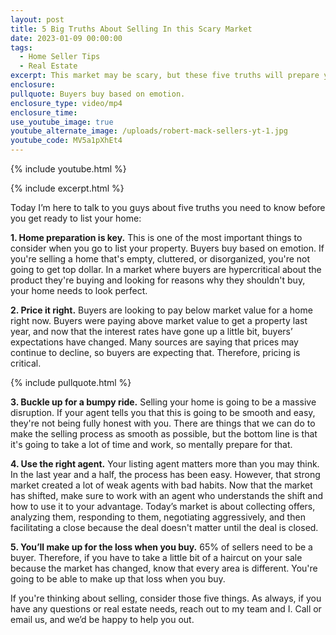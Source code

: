 ```yaml
---
layout: post
title: 5 Big Truths About Selling In this Scary Market
date: 2023-01-09 00:00:00
tags:
  - Home Seller Tips
  - Real Estate
excerpt: This market may be scary, but these five truths will prepare you to succeed.
enclosure:
pullquote: Buyers buy based on emotion.
enclosure_type: video/mp4
enclosure_time:
use_youtube_image: true
youtube_alternate_image: /uploads/robert-mack-sellers-yt-1.jpg
youtube_code: MV5a1pXhEt4
---
```

{% include youtube.html %}

{% include excerpt.html %}

Today I’m here to talk to you guys about five truths you need to know before you get ready to list your home:

**1\. Home preparation is key.** This is one of the most important things to consider when you go to list your property. Buyers buy based on emotion. If you're selling a home that's empty, cluttered, or disorganized, you're not going to get top dollar. In a market where buyers are hypercritical about the product they're buying and looking for reasons why they shouldn't buy, your home needs to look perfect.

**2\. Price it right.** Buyers are looking to pay below market value for a home right now. Buyers were paying above market value to get a property last year, and now that the interest rates have gone up a little bit, buyers’ expectations have changed. Many sources are saying that prices may continue to decline, so buyers are expecting that. Therefore, pricing is critical.

{% include pullquote.html %}

**3\. Buckle up for a bumpy ride.** Selling your home is going to be a massive disruption. If your agent tells you that this is going to be smooth and easy, they're not being fully honest with you. There are things that we can do to make the selling process as smooth as possible, but the bottom line is that it's going to take a lot of time and work, so mentally prepare for that.&nbsp;

**4\. Use the right agent.** Your listing agent matters more than you may think. In the last year and a half, the process has been easy. However, that strong market created a lot of weak agents with bad habits. Now that the market has shifted, make sure to work with an agent who understands the shift and how to use it to your advantage. Today’s market is about collecting offers, analyzing them, responding to them, negotiating aggressively, and then facilitating a close because the deal doesn't matter until the deal is closed.&nbsp;

**5\. You’ll make up for the loss when you buy.** 65% of sellers need to be a buyer. Therefore, if you have to take a little bit of a haircut on your sale because the market has changed, know that every area is different. You're going to be able to make up that loss when you buy.

If you're thinking about selling, consider those five things. As always, if you have any questions or real estate needs, reach out to my team and I. Call or email us, and we’d be happy to help you out.